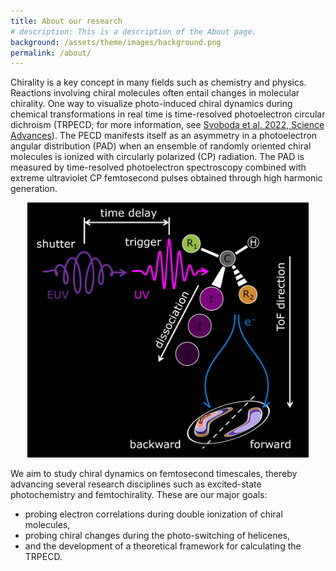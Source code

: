 ```yaml
---
title: About our research
# description: This is a description of the About page.
background: /assets/theme/images/background.png
permalink: /about/
---
```


Chirality is a key concept in many fields such as chemistry and physics. Reactions involving chiral molecules often entail changes in molecular chirality. One way to visualize photo-induced chiral dynamics during chemical transformations in real time is time-resolved photoelectron circular dichroism (TRPECD; for more information, see [Svoboda et al. 2022, Science Advances](https://doi.org/10.1126/sciadv.abq2811)). The PECD manifests itself as an asymmetry in a photoelectron
angular distribution (PAD) when an ensemble of randomly oriented chiral molecules is ionized with circularly polarized (CP) radiation. The PAD is measured by time-resolved photoelectron spectroscopy combined with extreme ultraviolet CP femtosecond pulses obtained through high harmonic generation.

<p align="center">
  <img src="/assets/theme/images/TRPECD.png" width="450" title="TRPECD">
</p>

We aim to study chiral dynamics on femtosecond timescales, thereby advancing several research disciplines such as excited-state photochemistry and femtochirality. These are our major goals:

- probing electron correlations during double ionization of chiral molecules,
- probing chiral changes during the photo-switching of helicenes,
- and the development of a theoretical framework for calculating the TRPECD.
